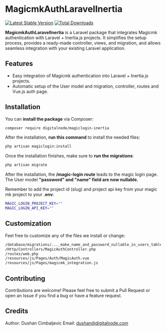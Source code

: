 # MagicmkAuthLaravelInertia

<a href="https://packagist.org/packages/digitalnode/magiclogin-inertia"><img src="https://img.shields.io/packagist/v/digitalnode/magiclogin-inertia" alt="Latest Stable Version"></a>
<a href="https://packagist.org/packages/digitalnode/magiclogin-inertia"><img src="https://img.shields.io/packagist/dt/digitalnode/magiclogin-inertia" alt="Total Downloads"></a>

**MagicmkAuthLaravelInertia** is a Laravel package that integrates Magicmk authentication with Laravel + Inertia.js
projects. It simplifies the setup process, provides a ready-made controller, views, and migration, and allows seamless
integration with your existing Laravel application.

## Features

- Easy integration of Magicmk authentication into Laravel + Inertia.js projects.
- Automatic setup of the User model and migration, controller, routes and Vue.js auth page.

## Installation

You can **install the package** via Composer:

```bash
composer require digitalnode/magiclogin-inertia
```

After the installation, **run this command** to install the needed files:

```bash
php artisan magiclogin:install
```

Once the installation finishes, make sure to **run the migrations**:

```bash
php artisan migrate
```

After the installation, the **/magic-login route** leads to the magic login page.
The User model **"password" and "name" field are now nullable.**

Remember to add the project id (slug) and project api key from your magic mk project to your **.env**:

```bash
MAGIC_LOGIN_PROJECT_KEY=""
MAGIC_LOGIN_API_KEY=""
```

## Customization

Feel free to customize any of the files we install or change:

```bash
/database/migrations/..._make_name_and_password_nullable_in_users_table.php
/Http/Controllers/MagicAuthController.php
/routes/web.php
/resources/js/Pages/Auth/MagicAuth.vue
/resources/js/Pages/magicmk_integration.js
```

## Contributing

Contributions are welcome!
Please feel free to submit a Pull Request or open an Issue if you find a bug or have a feature request.

## Credits

Author: Dushan Cimbaljevic
Email: dushan@digitalnode.com

